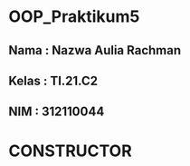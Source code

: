 # OOP_Praktikum5

## Nama : Nazwa Aulia Rachman
## Kelas : TI.21.C2
## NIM : 312110044

# CONSTRUCTOR



